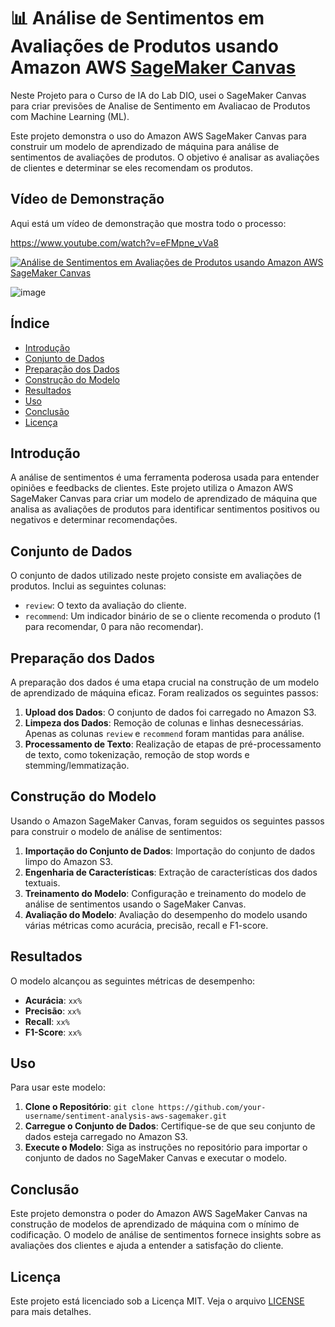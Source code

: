 # 📊 Análise de Sentimentos em Avaliações de Produtos usando Amazon AWS [SageMaker Canvas](https://aws.amazon.com/pt/sagemaker/canvas/)

Neste Projeto para o Curso de IA do Lab DIO, usei o SageMaker Canvas para criar previsões de Analise de Sentimento em Avaliacao de Produtos com Machine Learning (ML).

Este projeto demonstra o uso do Amazon AWS SageMaker Canvas para construir um modelo de aprendizado de máquina para análise de sentimentos de avaliações de produtos. O objetivo é analisar as avaliações de clientes e determinar se eles recomendam os produtos.

## Vídeo de Demonstração
Aqui está um vídeo de demonstração que mostra todo o processo:

https://www.youtube.com/watch?v=eFMpne_vVa8

[![Análise de Sentimentos em Avaliações de Produtos usando Amazon AWS SageMaker Canvas]([https://img.youtube.com/vi/eFMpne_vVa8/0.jpg])](https://www.youtube.com/watch?v=eFMpne_vVa8)

![image](https://github.com/digitalinnovationone/lab-aws-sagemaker-canvas-estoque/assets/730492/72f5c21f-5562-491e-aa42-2885a3184650)

## Índice
- [Introdução](#introdução)
- [Conjunto de Dados](#conjunto-de-dados)
- [Preparação dos Dados](#preparação-dos-dados)
- [Construção do Modelo](#construção-do-modelo)
- [Resultados](#resultados)
- [Uso](#uso)
- [Conclusão](#conclusão)
- [Licença](#licença)

## Introdução
A análise de sentimentos é uma ferramenta poderosa usada para entender opiniões e feedbacks de clientes. Este projeto utiliza o Amazon AWS SageMaker Canvas para criar um modelo de aprendizado de máquina que analisa as avaliações de produtos para identificar sentimentos positivos ou negativos e determinar recomendações.

## Conjunto de Dados
O conjunto de dados utilizado neste projeto consiste em avaliações de produtos. Inclui as seguintes colunas:
- `review`: O texto da avaliação do cliente.
- `recommend`: Um indicador binário de se o cliente recomenda o produto (1 para recomendar, 0 para não recomendar).

## Preparação dos Dados
A preparação dos dados é uma etapa crucial na construção de um modelo de aprendizado de máquina eficaz. Foram realizados os seguintes passos:
1. **Upload dos Dados**: O conjunto de dados foi carregado no Amazon S3.
2. **Limpeza dos Dados**: Remoção de colunas e linhas desnecessárias. Apenas as colunas `review` e `recommend` foram mantidas para análise.
3. **Processamento de Texto**: Realização de etapas de pré-processamento de texto, como tokenização, remoção de stop words e stemming/lemmatização.

## Construção do Modelo
Usando o Amazon SageMaker Canvas, foram seguidos os seguintes passos para construir o modelo de análise de sentimentos:
1. **Importação do Conjunto de Dados**: Importação do conjunto de dados limpo do Amazon S3.
2. **Engenharia de Características**: Extração de características dos dados textuais.
3. **Treinamento do Modelo**: Configuração e treinamento do modelo de análise de sentimentos usando o SageMaker Canvas.
4. **Avaliação do Modelo**: Avaliação do desempenho do modelo usando várias métricas como acurácia, precisão, recall e F1-score.

## Resultados
O modelo alcançou as seguintes métricas de desempenho:
- **Acurácia**: `xx%`
- **Precisão**: `xx%`
- **Recall**: `xx%`
- **F1-Score**: `xx%`

## Uso
Para usar este modelo:
1. **Clone o Repositório**: `git clone https://github.com/your-username/sentiment-analysis-aws-sagemaker.git`
2. **Carregue o Conjunto de Dados**: Certifique-se de que seu conjunto de dados esteja carregado no Amazon S3.
3. **Execute o Modelo**: Siga as instruções no repositório para importar o conjunto de dados no SageMaker Canvas e executar o modelo.

## Conclusão
Este projeto demonstra o poder do Amazon AWS SageMaker Canvas na construção de modelos de aprendizado de máquina com o mínimo de codificação. O modelo de análise de sentimentos fornece insights sobre as avaliações dos clientes e ajuda a entender a satisfação do cliente.

## Licença
Este projeto está licenciado sob a Licença MIT. Veja o arquivo [LICENSE](LICENSE) para mais detalhes.
